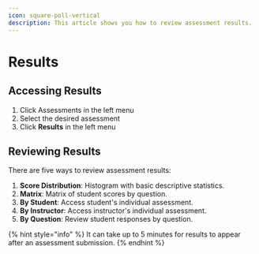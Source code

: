 ```yaml
---
icon: square-poll-vertical
description: This article shows you how to review assessment results.
---
```


# Results

## Accessing Results

1. Click Assessments in the left menu
2. Select the desired assessment
3. Click **Results** in the left menu

## Reviewing Results

There are five ways to review assessment results:

1. **Score Distribution**: Histogram with basic descriptive statistics.
2. **Matrix**: Matrix of student scores by question.&#x20;
3. **By Student**:  Access student's individual assessment.&#x20;
4. **By Instructor**: Access instructor's individual assessment.&#x20;
5. **By Question**: Review student responses by question.

{% hint style="info" %}
It can take up to 5 minutes for results to appear after an assessment submission.&#x20;
{% endhint %}

